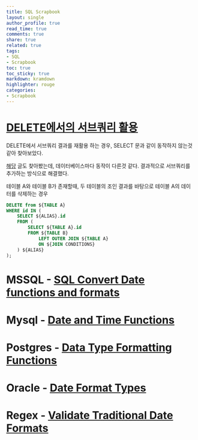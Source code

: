 ```yaml
---
title: SQL Scrapbook
layout: single
author_profile: true
read_time: true
comments: true
share: true
related: true
tags:
- SQL
- Scrapbook
toc: true
toc_sticky: true
markdown: kramdown
highlighter: rouge
categories:
- Scrapbook
---
```


# [DELETE에서의 서브쿼리 활용](https://velog.io/@khnn/TIL-DELETE%EC%97%90%EC%84%9C%EC%9D%98-%EC%84%9C%EB%B8%8C%EC%BF%BC%EB%A6%AC-%ED%99%9C%EC%9A%A9)
DELETE에서 서브쿼리 결과를 재활용 하는 경우, SELECT 문과 같이 동작하지 않는것 같아 찾아보았다.

[해당](https://shinheechul.tistory.com/30) 글도 찾아봤는데, 데이터베이스마다 동작이 다른것 같다. 결과적으로 서브쿼리를 추가하는 방식으로 해결했다.

테이블 A와 테이블 B가 존재할때, 두 테이블의 조인 결과를 바탕으로 테이블 A의 데이터를 삭제하는 경우
```sql
DELETE from ${TABLE A}
WHERE id IN (
	SELECT ${ALIAS}.id
	FROM (
		SELECT ${TABLE A}.id
		FROM ${TABLE B}
			LEFT OUTER JOIN ${TABLE A}
			ON ${JOIN CONDITIONS}
	) ${ALIAS}
);	
```

# MSSQL - [SQL Convert Date functions and formats](https://www.sqlshack.com/sql-convert-date-functions-and-formats/)
# Mysql - [Date and Time Functions](https://dev.mysql.com/doc/refman/8.0/en/date-and-time-functions.html)
# Postgres - [Data Type Formatting Functions](https://www.postgresql.org/docs/current/functions-formatting.html)
# Oracle - [Date Format Types](https://docs.oracle.com/cd/E41183_01/DR/Date_Format_Types.html)
# Regex - [Validate Traditional Date Formats](https://www.oreilly.com/library/view/regular-expressions-cookbook/9781449327453/ch04s04.html)



